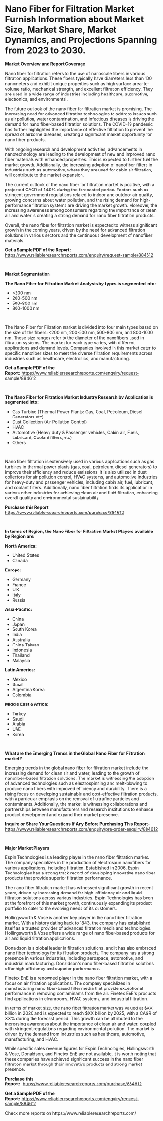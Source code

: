 <p><h1>Nano Fiber for Filtration Market Furnish Information about Market Size, Market Share, Market Dynamics, and Projections Spanning from 2023 to 2030.</h1></p><p><strong>Market Overview and Report Coverage</strong></p>
<p><p>Nano fiber for filtration refers to the use of nanoscale fibers in various filtration applications. These fibers typically have diameters less than 100 nanometers and exhibit unique properties such as high surface area-to-volume ratio, mechanical strength, and excellent filtration efficiency. They are used in a wide range of industries including healthcare, automotive, electronics, and environmental.</p><p>The future outlook of the nano fiber for filtration market is promising. The increasing need for advanced filtration technologies to address issues such as air pollution, water contamination, and infectious diseases is driving the demand for nano fiber-based filtration solutions. The COVID-19 pandemic has further highlighted the importance of effective filtration to prevent the spread of airborne diseases, creating a significant market opportunity for nano fiber products.</p><p>With ongoing research and development activities, advancements in nanotechnology are leading to the development of new and improved nano fiber materials with enhanced properties. This is expected to further fuel the market growth. Additionally, the increasing adoption of nanofiber filters in industries such as automotive, where they are used for cabin air filtration, will contribute to the market expansion.</p><p>The current outlook of the nano fiber for filtration market is positive, with a projected CAGR of 14.9% during the forecasted period. Factors such as stringent government regulations related to indoor and outdoor air quality, growing concerns about water pollution, and the rising demand for high-performance filtration systems are driving the market growth. Moreover, the increasing awareness among consumers regarding the importance of clean air and water is creating a strong demand for nano fiber filtration products.</p><p>Overall, the nano fiber for filtration market is expected to witness significant growth in the coming years, driven by the need for advanced filtration solutions in various sectors and the continuous development of nanofiber materials.</p></p>
<p><strong>Get a Sample PDF of the Report:</strong> <a href="https://www.reliableresearchreports.com/enquiry/request-sample/884612">https://www.reliableresearchreports.com/enquiry/request-sample/884612</a></p>
<p>&nbsp;</p>
<p><strong>Market Segmentation</strong></p>
<p><strong>The Nano Fiber for Filtration Market Analysis by types is segmented into:</strong></p>
<p><ul><li><200 nm</li><li>200-500 nm</li><li>500-800 nm</li><li>800-1000 nm</li></ul></p>
<p>&nbsp;</p>
<p><p>The Nano Fiber for Filtration market is divided into four main types based on the size of the fibers: <200 nm, 200-500 nm, 500-800 nm, and 800-1000 nm. These size ranges refer to the diameter of the nanofibers used in filtration systems. The market for each type varies, with different applications and demand levels. Companies involved in this market cater to specific nanofiber sizes to meet the diverse filtration requirements across industries such as healthcare, electronics, and manufacturing.</p></p>
<p><strong>Get a Sample PDF of the Report:</strong>&nbsp;<a href="https://www.reliableresearchreports.com/enquiry/request-sample/884612">https://www.reliableresearchreports.com/enquiry/request-sample/884612</a></p>
<p>&nbsp;</p>
<p><strong>The Nano Fiber for Filtration Market Industry Research by Application is segmented into:</strong></p>
<p><ul><li>Gas Turbine (Thermal Power Plants: Gas, Coal, Petroleum, Diesel Generators etc)</li><li>Dust Collection (Air Pollution Control)</li><li>HVAC</li><li>Automotive (Heavy duty & Passenger vehicles, Cabin air, Fuels, Lubricant, Coolant filters, etc)</li><li>Others</li></ul></p>
<p>&nbsp;</p>
<p><p>Nano fiber filtration is extensively used in various applications such as gas turbines in thermal power plants (gas, coal, petroleum, diesel generators) to improve their efficiency and reduce emissions. It is also utilized in dust collectors for air pollution control, HVAC systems, and automotive industries for heavy-duty and passenger vehicles, including cabin air, fuel, lubricant, and coolant filters. Additionally, nano fiber filtration finds its application in various other industries for achieving clean air and fluid filtration, enhancing overall quality and environmental sustainability.</p></p>
<p><strong>Purchase this Report:</strong>&nbsp; <a href="https://www.reliableresearchreports.com/purchase/884612">https://www.reliableresearchreports.com/purchase/884612</a></p>
<p>&nbsp;</p>
<p><strong>In terms of Region, the Nano Fiber for Filtration Market Players available by Region are:</strong></p>
<p>
    <p> <strong> North America: </strong>
        <ul>
            <li>United States</li>
            <li>Canada</li>
        </ul>
        </p> 
    <p> <strong> Europe: </strong>
        <ul>
            <li>Germany</li>
            <li>France</li>
            <li>U.K.</li>
            <li>Italy</li>
            <li>Russia</li>
        </ul>
        </p> 
    <p> <strong> Asia-Pacific: </strong>
        <ul>
            <li>China</li>
            <li>Japan</li>
            <li>South Korea</li>
            <li>India</li>
            <li>Australia</li>
            <li>China Taiwan</li>
            <li>Indonesia</li>
            <li>Thailand</li>
            <li>Malaysia</li>
        </ul>
        </p> 
    <p> <strong> Latin America: </strong>
        <ul>
            <li>Mexico</li>
            <li>Brazil</li>
            <li>Argentina Korea</li>
            <li>Colombia</li>
        </ul>
        </p> 
    <p> <strong> Middle East & Africa: </strong>
        <ul>
            <li>Turkey</li>
            <li>Saudi</li>
            <li>Arabia</li>
            <li>UAE</li>
            <li>Korea</li>
        </ul>
    </p>
    </p>
<p>&nbsp;</p>
<p><strong>What are the Emerging Trends in the Global Nano Fiber for Filtration market?</strong></p>
<p><p>Emerging trends in the global nano fiber for filtration market include the increasing demand for clean air and water, leading to the growth of nanofiber-based filtration solutions. The market is witnessing the adoption of advanced technologies such as electrospinning and melt-blowing to produce nano fibers with improved efficiency and durability. There is a rising focus on developing sustainable and cost-effective filtration products, with a particular emphasis on the removal of ultrafine particles and contaminants. Additionally, the market is witnessing collaborations and partnerships between manufacturers and research institutions to enhance product development and expand their market presence.</p></p>
<p><strong>Inquire or Share Your Questions If Any Before Purchasing This Report</strong>- <a href="https://www.reliableresearchreports.com/enquiry/pre-order-enquiry/884612">https://www.reliableresearchreports.com/enquiry/pre-order-enquiry/884612</a></p>
<p>&nbsp;</p>
<p><strong>Major Market Players</strong></p>
<p><p>Espin Technologies is a leading player in the nano fiber filtration market. The company specializes in the production of electrospun nanofibers for various applications, including filtration. Established in 2006, Espin Technologies has a strong track record of developing innovative nano fiber products that provide superior filtration performance.</p><p>The nano fiber filtration market has witnessed significant growth in recent years, driven by increasing demand for high-efficiency air and liquid filtration solutions across various industries. Espin Technologies has been at the forefront of this market growth, continuously expanding its product portfolio to cater to the evolving needs of its customers.</p><p>Hollingsworth & Vose is another key player in the nano fiber filtration market. With a history dating back to 1843, the company has established itself as a trusted provider of advanced filtration media and technologies. Hollingsworth & Vose offers a wide range of nano fiber-based products for air and liquid filtration applications.</p><p>Donaldson is a global leader in filtration solutions, and it has also embraced nano fiber technology for its filtration products. The company has a strong presence in various industries, including aerospace, automotive, and industrial manufacturing. Donaldson's nano fiber-based filtration solutions offer high efficiency and superior performance.</p><p>Finetex EnE is a renowned player in the nano fiber filtration market, with a focus on air filtration applications. The company specializes in manufacturing nano fiber-based filter media that provide exceptional performance in removing contaminants from the air. Finetex EnE's products find applications in cleanrooms, HVAC systems, and industrial filtration.</p><p>In terms of market size, the nano fiber filtration market was valued at $XX billion in 2020 and is expected to reach $XX billion by 2025, with a CAGR of XX% during the forecast period. This growth can be attributed to the increasing awareness about the importance of clean air and water, coupled with stringent regulations regarding environmental pollution. The market is driven by the demand from industries such as healthcare, automotive, manufacturing, and HVAC.</p><p>While specific sales revenue figures for Espin Technologies, Hollingsworth & Vose, Donaldson, and Finetex EnE are not available, it is worth noting that these companies have achieved significant success in the nano fiber filtration market through their innovative products and strong market presence.</p></p>
<p><strong>Purchase this Report:</strong>&nbsp;&nbsp;<a href="https://www.reliableresearchreports.com/purchase/884612">https://www.reliableresearchreports.com/purchase/884612</a></p>
<p></p>
<p><strong>Get a Sample PDF of the Report:</strong>&nbsp;<a href="https://www.reliableresearchreports.com/enquiry/request-sample/884612">https://www.reliableresearchreports.com/enquiry/request-sample/884612</a></p>
<p>Check more reports on https://www.reliableresearchreports.com/</p>